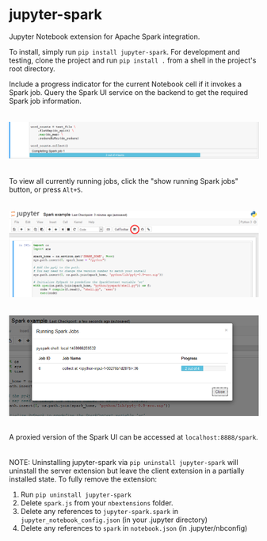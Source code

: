 # jupyter-spark
Jupyter Notebook extension for Apache Spark integration.

To install, simply run `pip install jupyter-spark`. For development and testing, clone the project and run `pip install .` from a shell in the project's root directory.

Include a progress indicator for the current Notebook cell if it invokes a Spark job. Query the Spark UI service on the backend to get the required Spark job information.
<br/><br/><br/>
![Alt text](/screenshots/ProgressBar.png?raw=true "Spark progress bar")
<br/><br/><br/>
To view all currently running jobs, click the "show running Spark jobs" button, or press ```Alt+S```.
<br/><br/><br/>
![Alt text](/screenshots/SparkButton.png?raw=true "show running Spark jobs button")
<br/><br/><br/>
![Alt text](/screenshots/Dialog.png?raw=true "Spark dialog")
<br/><br/>

A proxied version of the Spark UI can be accessed at `localhost:8888/spark`.
<br/><br/><br/>
NOTE: Uninstalling jupyter-spark via `pip uninstall jupyter-spark` will uninstall the server extension but leave the client extension in a partially installed state. To fully remove the extension:

1. Run `pip uninstall jupyter-spark`
2. Delete `spark.js` from your `nbextensions` folder.
3. Delete any references to `jupyter-spark.spark` in `jupyter_notebook_config.json` (in your .jupyter directory)
4. Delete any references to `spark` in `notebook.json` (in .jupyter/nbconfig)
